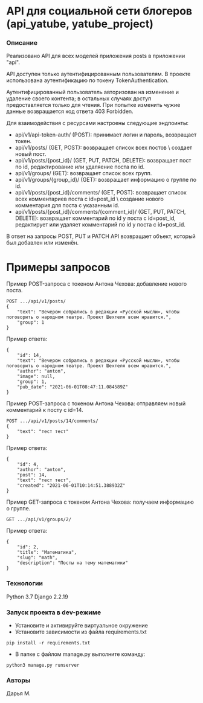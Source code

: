 # API для социальной сети блогеров (api_yatube, yatube_project)

### Описание
Реализовано API для всех моделей приложения posts в приложении "api".

API доступен только аутентифицированным пользователям. В проекте использована аутентификацию по токену TokenAuthentication.

Аутентифицированный пользователь авторизован на изменение и удаление своего контента; в остальных случаях доступ предоставляется только для чтения. При попытке изменить чужие данные возвращается код ответа 403 Forbidden.

Для взаимодействия с ресурсами настроены следующие эндпоинты:
- api/v1/api-token-auth/ (POST): принимает логин и пароль, возвращает токен.
- api/v1/posts/ (GET, POST): возвращает список всех постов \ создает новый пост.
- api/v1/posts/{post_id}/ (GET, PUT, PATCH, DELETE): возвращает пост по id, редактирование или удаляение поста по id.
- api/v1/groups/ (GET): возвращает список всех групп.
- api/v1/groups/{group_id}/ (GET): возвращает информацию о группе по id.
- api/v1/posts/{post_id}/comments/ (GET, POST): возвращает список всех комментариев поста с id=post_id \ создание нового комментария для поста с указанным id.
- api/v1/posts/{post_id}/comments/{comment_id}/ (GET, PUT, PATCH, DELETE): возвращает комментарий по id у поста с id=post_id, редактирует или удаляет комментарий по id у поста с id=post_id.

В ответ на запросы POST, PUT и PATCH API возвращает объект, который был добавлен или изменён.
# Примеры запросов
Пример POST-запроса с токеном Антона Чехова: добавление нового поста.
```
POST .../api/v1/posts/
{
    "text": "Вечером собрались в редакции «Русской мысли», чтобы поговорить о народном театре. Проект Шехтеля всем нравится.",
    "group": 1
}
```
Пример ответа:
```
{
    "id": 14,
    "text": "Вечером собрались в редакции «Русской мысли», чтобы поговорить о народном театре. Проект Шехтеля всем нравится.",
    "author": "anton",
    "image": null,
    "group": 1,
    "pub_date": "2021-06-01T08:47:11.084589Z"
}
```
Пример POST-запроса с токеном Антона Чехова: отправляем новый комментарий к посту с id=14.
```
POST .../api/v1/posts/14/comments/
{
    "text": "тест тест"
}
```
Пример ответа:
```
{
    "id": 4,
    "author": "anton",
    "post": 14,
    "text": "тест тест",
    "created": "2021-06-01T10:14:51.388932Z"
}
```
Пример GET-запроса с токеном Антона Чехова: получаем информацию о группе.
```
GET .../api/v1/groups/2/
```
Пример ответа:
```
{
    "id": 2,
    "title": "Математика",
    "slug": "math",
    "description": "Посты на тему математики"
}
```
### Технологии
Python 3.7
Django 2.2.19
### Запуск проекта в dev-режиме
- Установите и активируйте виртуальное окружение
- Установите зависимости из файла requirements.txt
```
pip install -r requirements.txt
``` 
- В папке с файлом manage.py выполните команду:
```
python3 manage.py runserver
```

### Авторы
Дарья М.
